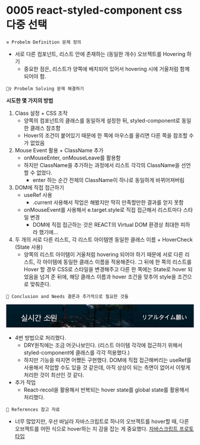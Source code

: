 # 0005 react-styled-component css 다중 선택

```
⚒ Probelm Definition 문제 정의
```

- 서로 다른 컴포넌트, 리스트 안에 존재하는 (동일한 개수) 오브젝트를 Hovering 하기
  - 중요한 점은, 리스트가 양쪽에 배치되어 있어서 hovering 시에 거울처럼 함께 되어야 함.

```
🚶‍♀️ Probelm Solving 문제 해결하기
```

**시도한 몇 가지의 방법**

1. Class 설정 + CSS 조작
   - 양쪽의 컴포넌트의 클래스를 동일하게 설정한 뒤, styled-component로 동일한 클래스 참조함
   - Hover의 조건이 붙어있기 때문에 한 쪽에 마우스를 올리면 다른 쪽을 참조할 수가 없었음
2. Mouse Event 활용 + ClassName 추가
   - onMouseEnter, onMouseLeave를 활용함
   - 하지만 ClassName을 추가하는 과정에서 리스트 각각의 ClassName을 선언할 수 없었다.
     - enter 하는 순간 전체의 ClassName이 하나로 동일하게 바뀌어져버림
3. DOM에 직접 접근하기
   - useRef 사용
     - .current 사용해서 작업은 해봤지만 딱히 만족할만한 결과를 얻지 못함
   - onMouseEvent를 사용해서 e.target.style로 직접 접근해서 리스트마다 스타일 변경
     - DOM에 직접 접근하는 것은 REACT의 Virtual DOM 환경상 최대한 피하라 했기에...
4. 두 개의 서로 다른 리스트, 각 리스트 아이템엔 동일한 클래스 이름 + HoverCheck (State 사용)
   - 양쪽의 리스트 아이템이 거울처럼 hovering 되어야 하기 때문에 서로 다른 리스트, 각 아이템에 동일한 클래스 이름을 적용해준다. 그 뒤에 한 쪽의 리스트를 Hover 할 경우 CSS로 스타일을 변경해주고 다른 한 쪽에는 State로 hover 되었음을 넘겨 준 뒤에, 해당 클래스 이름과 hover 조건을 맞추어 style을 조건으로 맞춰준다.

```
🍎 Conclusion and Needs 결론과 추가적으로 필요한 것들
```

![multi-hovering](../gifs/multi-hovering.gif)

- 4번 방법으로 처리했다.
  - DRY원칙에는 조금 어긋나보인다. (리스트 아이템 각각에 접근하기 위해서 styled-component에 클래스를 각각 적용했다.)
  - 하지만 기능을 따지면 어쨌든 구현했다. DOM에 직접 접근해버리는 useRef를 사용해서 작업할 수도 있을 것 같은데, 아직 상상이 되는 측면이 없어서 이렇게 처리한 것이 최선인 것 같다.
- 추가 작업
  - React-recoil을 활용해서 반복되는 hover state를 global state를 활용해서 처리했다.

```
📄 References 참고 자료
```

- 너무 많았지만, 우선 바닐라 자바스크립트로 하나의 오브젝트를 hover할 때, 다른 오브젝트를 어떤 식으로 hover하는 지 감을 잡는 게 중요했다. [자바스크립트 프로토타입](https://codepen.io/Soleil_Y/pen/qBxXKwv)
